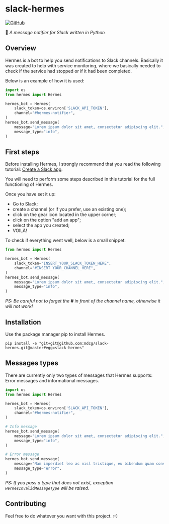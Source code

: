 # slack-hermes

[![GitHub](https://img.shields.io/github/license/mashape/apistatus.svg)](https://github.com/mdcg/slack-hermes/blob/master/LICENSE)

:email: *A message notifier for Slack written in Python*

## Overview

Hermes is a bot to help you send notifications to Slack channels. Basically it was created to help with service monitoring, where we basically needed to check if the service had stopped or if it had been completed.

Below is an example of how it is used:

``` python
import os
from hermes import Hermes

hermes_bot = Hermes(
    slack_token=os.environ['SLACK_API_TOKEN'],
    channel="#hermes-notifier",
)
hermes_bot.send_message(
    message="Lorem ipsum dolor sit amet, consectetur adipiscing elit.",
    message_type="info",
)
```

## First steps

Before installing Hermes, I strongly recommend that you read the following tutorial: [Create a Slack app](https://github.com/slackapi/python-slackclient/blob/master/tutorial/01-creating-the-slack-app.md).

You will need to perform some steps described in this tutorial for the full functioning of Hermes. 

Once you have set it up: 

* Go to Slack; 
* create a channel (or if you prefer, use an existing one); 
* click on the gear icon located in the upper corner; 
* click on the option "add an app"; 
* select the app you created; 
* VOILÀ!

To check if everything went well, below is a small snippet:

``` python
from hermes import Hermes

hermes_bot = Hermes(
    slack_token="INSERT_YOUR_SLACK_TOKEN_HERE",
    channel="#INSERT_YOUR_CHANNEL_HERE",
)
hermes_bot.send_message(
    message="Lorem ipsum dolor sit amet, consectetur adipiscing elit.",
    message_type="info",
)
```

*PS: Be careful not to forget the **#** in front of the channel name, otherwise it will not work!*

## Installation

Use the package manager pip to install Hermes.

``` 
pip install -e "git+git@github.com:mdcg/slack-hermes.git@master#egg=slack-hermes"
```

## Messages types

There are currently only two types of messages that Hermes supports: Error messages and informational messages.

``` python
import os
from hermes import Hermes

hermes_bot = Hermes(
    slack_token=os.environ['SLACK_API_TOKEN'],
    channel="#hermes-notifier",
)

# Info message
hermes_bot.send_message(
    message="Lorem ipsum dolor sit amet, consectetur adipiscing elit.",
    message_type="info",
)

# Error message
hermes_bot.send_message(
    message="Nam imperdiet leo ac nisl tristique, eu bibendum quam consectetur.",
    message_type="error",
)
```

*PS: If you pass a type that does not exist, exception `HermesInvalidMessageType` will be raised.*

## Contributing

Feel free to do whatever you want with this project. :-)
